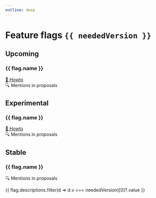 ```yaml
---
outline: deep
---
```


<script setup>
import { useData } from 'vitepress'
const { params } = useData()
import { data } from '/flags.data.js'

const neededVersion = params.value.version
const languageFeatures = data.flags.filter(f => f.versions.includes(neededVersion) && f.types.filter(t => t.v === neededVersion && t.value === "feature")[0]);
const upcomingFeatures = data.flags.filter(f => f.versions.includes(neededVersion) && f.types.filter(t => t.v === neededVersion && t.value === "upcoming")[0]);
const experimentalFeatures = data.flags.filter(f => f.versions.includes(neededVersion) && f.types.filter(t => t.v === neededVersion && t.value === "experimental")[0]);

</script>

# Feature flags `{{ neededVersion }}`

## Upcoming

<div v-for="flag of upcomingFeatures">
    <h3 :id="flag.name">{{ flag.name }}</h3>
    <div><a href="/howto#upcoming" target="_blank">📖 Howto</a></div>
    <div><a :href="flag.docsUrl" target="_blank">🔍 Mentions in proposals</a></div>
</div>

## Experimental

<div v-for="flag of experimentalFeatures" class="feature">
    <h3>{{ flag.name }}</h3>
     <div><a href="/howto#experimental" target="_blank">📖 Howto</a></div>
     <div><a :href="flag.docsUrl" target="_blank">🔍 Mentions in proposals</a></div>
</div>

## Stable

<div v-for="flag of languageFeatures">
    <h3>{{ flag.name }}</h3>
    <a :href="flag.docsUrl" target="_blank">🔍 Mentions in proposals</a>
    <p>{{ flag.descriptions.filter(d => d.v === neededVersion)[0]?.value }}</p>
</div>
